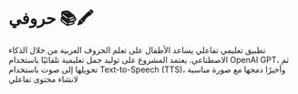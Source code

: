 # حروفي 📚🖍
  تطبيق تعليمي تفاعلي يساعد الأطفال على تعلم الحروف العربية من خلال الذكاء الاصطناعي. يعتمد المشروع على توليد جمل تعليمية تلقائيًا باستخدام OpenAI GPT، ثم تحويلها إلى صوت باستخدام Text-to-Speech (TTS)، وأخيرًا دمجها مع صورة مناسبة لانشاء محتوى تفاعلي
